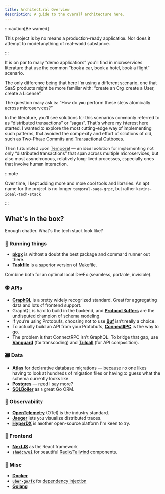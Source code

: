 ```yaml
---
title: Architectural Overview
description: A guide to the overall architecture here.
---
```


:::caution[Be warned]

This project is by no means a production-ready application. Nor does it attempt to model anything of real-world substance.

:::

It is on par to many “demo applications” you'll find in microservices literature that use the common “book a car, book a hotel, book a flight” scenario.

The only difference being that here I'm using a different scenario, one that SaaS products might be more familiar with: “create an Org, create a User, create a License”.

The question many ask is: “How do you perform these steps atomically across microservices?”

In the literature, you'll see solutions for this scenarios commonly referred to as “distributed transactions” or “sagas”. That's where my interest here started. I wanted to explore the most cutting-edge way of implementing such patterns, that avoided the complexity and effort of solutions of old, such as Two-Phase Commits and [Transactional Outboxes][outbox].

[outbox]: https://microservices.io/patterns/data/transactional-outbox.html

Then I stumbled upon [Temporal][temporal] — an ideal solution for implementing not only “distributed transactions” that span across multiple microservices, but also most asynchronous, relatively long-lived processes, especially ones that involve human interaction.

:::note

Over time, I kept adding more and more cool tools and libraries. An apt name for the project is no longer `temporal-saga-grpc`, but rather `kevins-ideal-tech-stack`.

:::

## What's in the box?

Enough chatter. What's the tech stack look like?

### 🧰 Running things

- [**pkgx**][pkgx] is without a doubt the best package and command runner out there.
- [**Taskfile**][taskfile] is a superior version of Makefile.

Combine both for an optimal local DevEx (seamless, portable, invisible).

### 👽 APIs

- [**GraphQL**][graphql] is a pretty widely recognized standard. Great for aggregating data and lots of frontend support.
- GraphQL is hard to build in the backend, and [**Protocol Buffers**][protobuf] are the undisputed champion of schema modeling.
- If you’re using Protobufs, choosing not to use [**Buf**][buf] isn’t really a choice.
- To actually build an API from your Protobufs, [**ConnectRPC**][connect] is the way to go.
- The problem is that ConnectRPC isn’t GraphQL. To bridge that gap, use [**Vanguard**][vanguard] (for transcoding) and [**Tailcall**][tailcall] (for API composition).

### 🗃️ Data

- [**Atlas**][atlas] for declarative database migrations — because no one likes having to look at hundreds of migration files or having to guess what the schema currently looks like.
- [**Postgres**][postgres] — need I say more?
- [**SQLBoiler**][sqlboiler] as a great Go ORM.

### 🔭 Observability

- [**OpenTelemetry**][otel] (OTel) is the industry standard.
- [**Jaeger**][jaeger] lets you visualize distributed traces.
- [**HyperDX**][hyperdx] is another open-source platform I'm keen to try.

### 🎨 Frontend

- [**NextJS**][nextjs] as the React framework
- [**`shadcn/ui`**][shadcn-ui] for beautiful [Radix][radix]/[Tailwind][tailwind] components.

### 🤷 Misc

- [**Docker**][docker]
- [**`uber-go/fx`**][fx] for [dependency injection][di]
- [**Golang**][golang]

[atlas]: https://atlasgo.io/
[buf]: https://buf.build/
[connect]: https://connectrpc.com/
[di]: https://en.wikipedia.org/wiki/Dependency_injection
[docker]: https://www.docker.com/
[fx]: https://github.com/uber-go/fx
[golang]: https://go.dev/
[graphql]: https://graphql.org/
[hyperdx]: https://www.hyperdx.io/
[jaeger]: https://www.jaegertracing.io/
[nextjs]: https://nextjs.org/
[otel]: https://opentelemetry.io/
[postgres]: https://www.postgresql.org/
[pkgx]: https://pkgx.sh/
[protobuf]: https://protobuf.dev/
[radix]: https://www.radix-ui.com/
[shadcn-ui]: https://ui.shadcn.com/
[sqlboiler]: https://github.com/volatiletech/sqlboiler
[tailcall]: https://tailcall.run/
[tailwind]: https://tailwindcss.com/
[taskfile]: https://taskfile.dev/
[temporal]: https://temporal.io/
[vanguard]: https://github.com/connectrpc/vanguard-go
